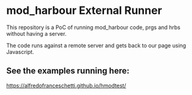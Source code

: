 # mod_harbour External Runner

This repository is a PoC of running mod_harbour code, prgs and hrbs without having a server.

The code runs against a remote server and gets back to our page using Javascript.

## See the examples running here:
https://alfredofranceschetti.github.io/hmodtest/
